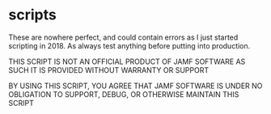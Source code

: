 # scripts

These are nowhere perfect, and could contain errors as I just started scripting in 2018. As always test anything before putting into production.


THIS SCRIPT IS NOT AN OFFICIAL PRODUCT OF JAMF SOFTWARE
AS SUCH IT IS PROVIDED WITHOUT WARRANTY OR SUPPORT

BY USING THIS SCRIPT, YOU AGREE THAT JAMF SOFTWARE
IS UNDER NO OBLIGATION TO SUPPORT, DEBUG, OR OTHERWISE
MAINTAIN THIS SCRIPT


